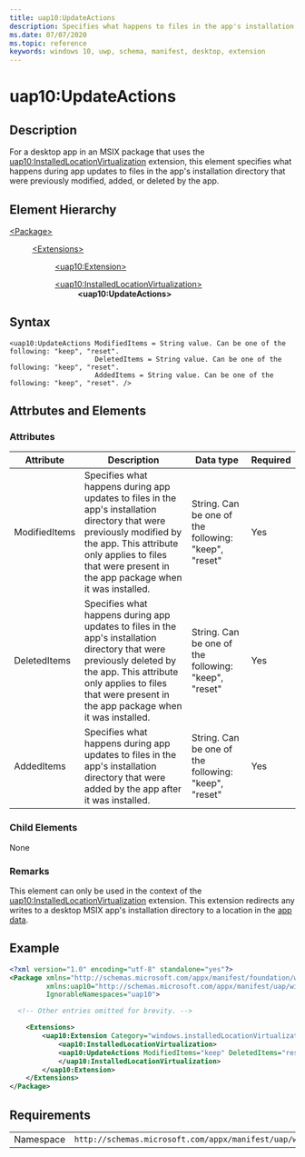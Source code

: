```yaml
---
title: uap10:UpdateActions
description: Specifies what happens to files in the app's installation directory that are modified, added, or deleted by the app when it's updated to a new version.
ms.date: 07/07/2020
ms.topic: reference
keywords: windows 10, uwp, schema, manifest, desktop, extension 
---
```


# uap10:UpdateActions

## Description

For a desktop app in an MSIX package that uses the [uap10:InstalledLocationVirtualization](element-uap10-installedlocationvirtualization.md) extension, this element specifies what happens during app updates to files in the app's installation directory that were previously modified, added, or deleted by the app.

## Element Hierarchy

<dl>
<dt><a href="element-package.md">&lt;Package&gt;</a></dt>
<dd>
<dl>
<dt><a href="element-extensions.md">&lt;Extensions&gt;</a></dt>
<dd>
<dl>
<dt><a href="element-uap10-extension.md">&lt;uap10:Extension&gt;</a></dt>
</dl>
<dl>
<dt><a href="element-uap10-installedlocationvirtualization.md">&lt;uap10:InstalledLocationVirtualization&gt;</a></dt>
<dd><b>&lt;uap10:UpdateActions&gt;</b></dd>
</dl>
</dd>
</dl>
</dd>
</dl>

## Syntax

```syntax
<uap10:UpdateActions ModifiedItems = String value. Can be one of the following: "keep", "reset".
                     DeletedItems = String value. Can be one of the following: "keep", "reset".
                     AddedItems = String value. Can be one of the following: "keep", "reset". />
```

## Attrbutes and Elements

### Attributes
| Attribute | Description | Data type | Required |
|-----------|-------------|-----------|----------|
| ModifiedItems | Specifies what happens during app updates to files in the app's installation directory that were previously modified by the app. This attribute only applies to files that were present in the app package when it was installed. | String. Can be one of the following: "keep", "reset" | Yes |
| DeletedItems | Specifies what happens during app updates to files in the app's installation directory that were previously deleted by the app. This attribute only applies to files that were present in the app package when it was installed. | String. Can be one of the following: "keep", "reset" | Yes |
| AddedItems | Specifies what happens during app updates to files in the app's installation directory that were added by the app after it was installed.  | String. Can be one of the following: "keep", "reset" | Yes |

### Child Elements

None

### Remarks

This element can only be used in the context of the [uap10:InstalledLocationVirtualization](element-uap10-installedlocationvirtualization.md) extension. This extension redirects any writes to a desktop MSIX app's installation directory to a location in the [app data](https://docs.microsoft.com/windows/uwp/design/app-settings/store-and-retrieve-app-data).

## Example

```xml
<?xml version="1.0" encoding="utf-8" standalone="yes"?>
<Package xmlns="http://schemas.microsoft.com/appx/manifest/foundation/windows10"
         xmlns:uap10="http://schemas.microsoft.com/appx/manifest/uap/windows10/10"
         IgnorableNamespaces="uap10">

  <!-- Other entries omitted for brevity. -->

    <Extensions>
        <uap10:Extension Category="windows.installedLocationVirtualization">
            <uap10:InstalledLocationVirtualization>
            <uap10:UpdateActions ModifiedItems="keep" DeletedItems="reset" AddedItems="keep"/>
            </uap10:InstalledLocationVirtualization>
        </uap10:Extension>
    </Extensions>
</Package>
```

## Requirements

|   |   |
|--|--|
| Namespace | `http://schemas.microsoft.com/appx/manifest/uap/windows10/10` |
